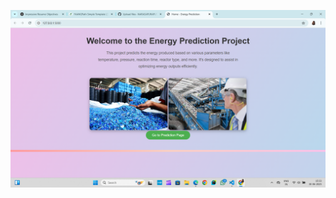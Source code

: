 ![image alt](https://github.com/NARASAPURAPUTEJASRI/Energy_prediction/blob/8f5ba65c336024753eab64eea27f2952c8215847/plastic.png)
